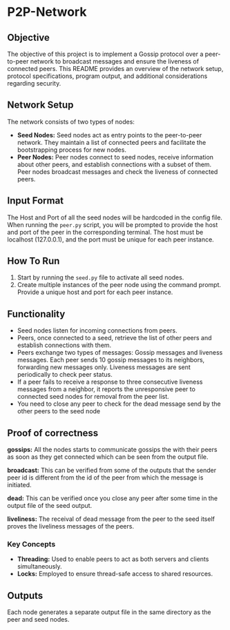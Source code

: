 # P2P-Network

## Objective
The objective of this project is to implement a Gossip protocol over a peer-to-peer network to broadcast messages and ensure the liveness of connected peers. This README provides an overview of the network setup, protocol specifications, program output, and additional considerations regarding security.

## Network Setup
The network consists of two types of nodes:

- **Seed Nodes:** Seed nodes act as entry points to the peer-to-peer network. They maintain a list of connected peers and facilitate the bootstrapping process for new nodes.
- **Peer Nodes:** Peer nodes connect to seed nodes, receive information about other peers, and establish connections with a subset of them. Peer nodes broadcast messages and check the liveness of connected peers.

## Input Format
The Host and Port of all the seed nodes will be hardcoded in the config file. When running the `peer.py` script, you will be prompted to provide the host and port of the peer in the corresponding terminal. The host must be localhost (127.0.0.1), and the port must be unique for each peer instance.

## How To Run
1. Start by running the `seed.py` file to activate all seed nodes.
2. Create multiple instances of the peer node using the command prompt. Provide a unique host and port for each peer instance.

## Functionality
- Seed nodes listen for incoming connections from peers.
- Peers, once connected to a seed, retrieve the list of other peers and establish connections with them.
- Peers exchange two types of messages: Gossip messages and liveness messages. Each peer sends 10 gossip messages to its neighbors, forwarding new messages only. Liveness messages are sent periodically to check peer status.
- If a peer fails to receive a response to three consecutive liveness messages from a neighbor, it reports the unresponsive peer to connected seed nodes for removal from the peer list.
- You need to close any peer to check for the dead message send by the other peers to the seed node

## Proof of correctness
**gossips:** All the nodes starts to communicate gossips the with their peers as soon as they get connected which can be seen from the output file.

**broadcast:** This can be verified from some of the outputs that the sender peer id is different from the id of the peer from which the message is initiated.

**dead:** This can be verified once you close any peer after some time in the output file of the seed output.

**liveliness:** The receival of dead message from the peer to the seed itself proves the liveliness messages of the peers. 

### Key Concepts
- **Threading:** Used to enable peers to act as both servers and clients simultaneously.
- **Locks:** Employed to ensure thread-safe access to shared resources.

## Outputs
Each node generates a separate output file in the same directory as the peer and seed nodes.
